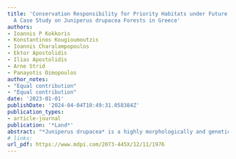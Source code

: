 ```yaml
---
title: 'Conservation Responsibility for Priority Habitats under Future Climate Conditions:
  A Case Study on Juniperus drupacea Forests in Greece'
authors:
- Ioannis P Kokkoris
- Konstantinos Kougioumoutzis
- Ioannis Charalampopoulos
- Ektor Apostolidis
- Ilias Apostolidis
- Arne Strid
- Panayotis Dimopoulos
author_notes:
- "Equal contribution"
- "Equal contribution"
date: '2023-01-01'
publishDate: '2024-04-04T10:49:31.058384Z'
publication_types:
- article-journal
publication: '*Land*'
abstract: "*Juniperus drupacea* is a highly morphologically and genetically differentiated Tertiary relict, displaying a disjunct geographical range in the eastern Mediterranean. Being a thermophilous, light-demanding, and moderately drought-resistant tree, it survived the past climatic oscillations via altitudinal migration. The species has its westernmost range limit, and its only populations in the EU, in Mts Parnon and Taygetos (Greece). These populations are genetically isolated and distinct compared to their Asian counterparts. For Europe, *Juniperus drupacea* is categorized as an endangered species by the IUCN. *Juniperus drupacea* forests constitute a priority habitat for conservation in the EU. However, the species’ conservation status has never been assessed in Greece and the same applies to its climate and land-use change assessment. As Greece is already facing the short-term impacts of climate- and human-induced land-use change, studies dealing with the potential long-term climate- and land-use change effects on rare plant species distribution are urgently needed to implement efficient conservation management plans. Our research employs species distribution models, considering multiple climate scenarios and abiotic factors across different timeframes (2020s, 2050s, 2080s), factoring in the potential threat of forest fires. Additionally, we assess the species’ extinction risk at the European level, according to IUCN Criteria A and B. Study findings indicate significant habitat changes and an elevated extinction risk for *Juniperus drupacea* in Greece. To safeguard this priority habitat, informed conservation strategies, management plans, and policy making are recommended, based on our scientific insights."
# links:
url_pdf: https://www.mdpi.com/2073-445X/12/11/1976
---
```


